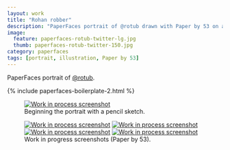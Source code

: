 ```yaml
---
layout: work
title: "Rohan robber"
description: "PaperFaces portrait of @rotub drawn with Paper by 53 on an iPad."
image: 
  feature: paperfaces-rotub-twitter-lg.jpg
  thumb: paperfaces-rotub-twitter-150.jpg
category: paperfaces
tags: [portrait, illustration, Paper by 53]
---
```


PaperFaces portrait of <a href="http://twitter.com/rotub">@rotub</a>.

{% include paperfaces-boilerplate-2.html %}

<figure>
	<a href="{{ site.url }}/images/paperfaces-rotub-process-1-lg.jpg"><img src="{{ site.url }}/images/paperfaces-rotub-process-1-750.jpg" alt="Work in process screenshot"></a>
	<figcaption>Beginning the portrait with a pencil sketch.</figcaption>
</figure>

<figure class="half">
	<a href="{{ site.url }}/images/paperfaces-rotub-process-2-lg.jpg"><img src="{{ site.url }}/images/paperfaces-rotub-process-2-600.jpg" alt="Work in process screenshot"></a>
	<a href="{{ site.url }}/images/paperfaces-rotub-process-3-lg.jpg"><img src="{{ site.url }}/images/paperfaces-rotub-process-3-600.jpg" alt="Work in process screenshot"></a>
	<a href="{{ site.url }}/images/paperfaces-rotub-process-4-lg.jpg"><img src="{{ site.url }}/images/paperfaces-rotub-process-4-600.jpg" alt="Work in process screenshot"></a>
	<a href="{{ site.url }}/images/paperfaces-rotub-process-5-lg.jpg"><img src="{{ site.url }}/images/paperfaces-rotub-process-5-600.jpg" alt="Work in process screenshot"></a>
	<figcaption>Work in progress screenshots (Paper by 53).</figcaption>
</figure>